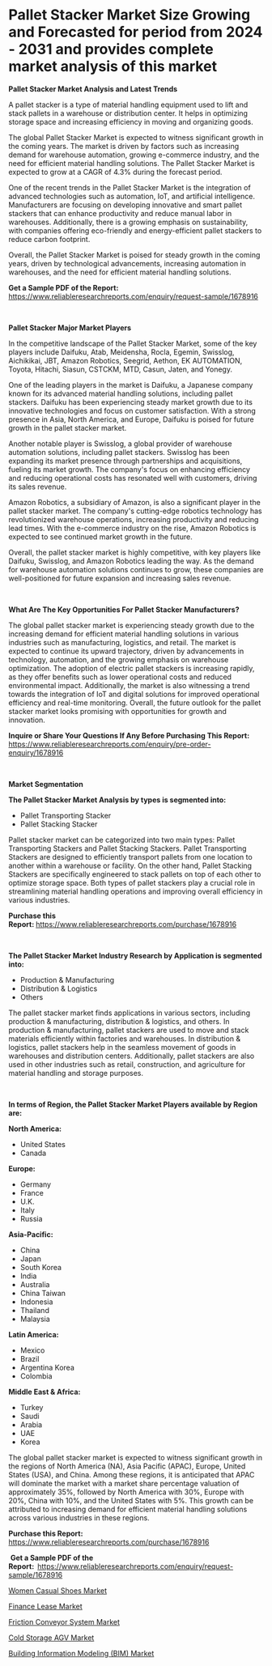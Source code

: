 <p><h1>Pallet Stacker Market Size Growing and Forecasted for period from 2024 - 2031 and provides complete market analysis of this market</h1></p><p><strong>Pallet Stacker Market Analysis and Latest Trends</strong></p>
<p><p>A pallet stacker is a type of material handling equipment used to lift and stack pallets in a warehouse or distribution center. It helps in optimizing storage space and increasing efficiency in moving and organizing goods.</p><p>The global Pallet Stacker Market is expected to witness significant growth in the coming years. The market is driven by factors such as increasing demand for warehouse automation, growing e-commerce industry, and the need for efficient material handling solutions. The Pallet Stacker Market is expected to grow at a CAGR of 4.3% during the forecast period.</p><p>One of the recent trends in the Pallet Stacker Market is the integration of advanced technologies such as automation, IoT, and artificial intelligence. Manufacturers are focusing on developing innovative and smart pallet stackers that can enhance productivity and reduce manual labor in warehouses. Additionally, there is a growing emphasis on sustainability, with companies offering eco-friendly and energy-efficient pallet stackers to reduce carbon footprint.</p><p>Overall, the Pallet Stacker Market is poised for steady growth in the coming years, driven by technological advancements, increasing automation in warehouses, and the need for efficient material handling solutions.</p></p>
<p><strong>Get a Sample PDF of the Report:&nbsp;</strong> <a href="https://www.reliableresearchreports.com/enquiry/request-sample/1678916">https://www.reliableresearchreports.com/enquiry/request-sample/1678916</a></p>
<p>&nbsp;</p>
<p><strong>Pallet Stacker Major Market Players</strong></p>
<p><p>In the competitive landscape of the Pallet Stacker Market, some of the key players include Daifuku, Atab, Meidensha, Rocla, Egemin, Swisslog, Aichikikai, JBT, Amazon Robotics, Seegrid, Aethon, EK AUTOMATION, Toyota, Hitachi, Siasun, CSTCKM, MTD, Casun, Jaten, and Yonegy.</p><p>One of the leading players in the market is Daifuku, a Japanese company known for its advanced material handling solutions, including pallet stackers. Daifuku has been experiencing steady market growth due to its innovative technologies and focus on customer satisfaction. With a strong presence in Asia, North America, and Europe, Daifuku is poised for future growth in the pallet stacker market.</p><p>Another notable player is Swisslog, a global provider of warehouse automation solutions, including pallet stackers. Swisslog has been expanding its market presence through partnerships and acquisitions, fueling its market growth. The company's focus on enhancing efficiency and reducing operational costs has resonated well with customers, driving its sales revenue.</p><p>Amazon Robotics, a subsidiary of Amazon, is also a significant player in the pallet stacker market. The company's cutting-edge robotics technology has revolutionized warehouse operations, increasing productivity and reducing lead times. With the e-commerce industry on the rise, Amazon Robotics is expected to see continued market growth in the future.</p><p>Overall, the pallet stacker market is highly competitive, with key players like Daifuku, Swisslog, and Amazon Robotics leading the way. As the demand for warehouse automation solutions continues to grow, these companies are well-positioned for future expansion and increasing sales revenue.</p></p>
<p>&nbsp;</p>
<p><strong>What Are The Key Opportunities For Pallet Stacker Manufacturers?</strong></p>
<p><p>The global pallet stacker market is experiencing steady growth due to the increasing demand for efficient material handling solutions in various industries such as manufacturing, logistics, and retail. The market is expected to continue its upward trajectory, driven by advancements in technology, automation, and the growing emphasis on warehouse optimization. The adoption of electric pallet stackers is increasing rapidly, as they offer benefits such as lower operational costs and reduced environmental impact. Additionally, the market is also witnessing a trend towards the integration of IoT and digital solutions for improved operational efficiency and real-time monitoring. Overall, the future outlook for the pallet stacker market looks promising with opportunities for growth and innovation.</p></p>
<p><strong>Inquire or Share Your Questions If Any Before Purchasing This Report:</strong> <a href="https://www.reliableresearchreports.com/enquiry/pre-order-enquiry/1678916">https://www.reliableresearchreports.com/enquiry/pre-order-enquiry/1678916</a></p>
<p>&nbsp;</p>
<p><strong>Market Segmentation</strong></p>
<p><strong>The Pallet Stacker Market Analysis by types is segmented into:</strong></p>
<p><ul><li>Pallet Transporting Stacker</li><li>Pallet Stacking Stacker</li></ul></p>
<p><p>Pallet stacker market can be categorized into two main types: Pallet Transporting Stackers and Pallet Stacking Stackers. Pallet Transporting Stackers are designed to efficiently transport pallets from one location to another within a warehouse or facility. On the other hand, Pallet Stacking Stackers are specifically engineered to stack pallets on top of each other to optimize storage space. Both types of pallet stackers play a crucial role in streamlining material handling operations and improving overall efficiency in various industries.</p></p>
<p><strong>Purchase this Report:&nbsp;</strong><a href="https://www.reliableresearchreports.com/purchase/1678916">https://www.reliableresearchreports.com/purchase/1678916</a></p>
<p>&nbsp;</p>
<p><strong>The Pallet Stacker Market Industry Research by Application is segmented into:</strong></p>
<p><ul><li>Production & Manufacturing</li><li>Distribution & Logistics</li><li>Others</li></ul></p>
<p><p>The pallet stacker market finds applications in various sectors, including production & manufacturing, distribution & logistics, and others. In production & manufacturing, pallet stackers are used to move and stack materials efficiently within factories and warehouses. In distribution & logistics, pallet stackers help in the seamless movement of goods in warehouses and distribution centers. Additionally, pallet stackers are also used in other industries such as retail, construction, and agriculture for material handling and storage purposes.</p></p>
<p>&nbsp;</p>
<p><strong>In terms of Region, the Pallet Stacker Market Players available by Region are:</strong></p>
<p>
    <p> <strong> North America: </strong>
        <ul>
            <li>United States</li>
            <li>Canada</li>
        </ul>
        </p> 
    <p> <strong> Europe: </strong>
        <ul>
            <li>Germany</li>
            <li>France</li>
            <li>U.K.</li>
            <li>Italy</li>
            <li>Russia</li>
        </ul>
        </p> 
    <p> <strong> Asia-Pacific: </strong>
        <ul>
            <li>China</li>
            <li>Japan</li>
            <li>South Korea</li>
            <li>India</li>
            <li>Australia</li>
            <li>China Taiwan</li>
            <li>Indonesia</li>
            <li>Thailand</li>
            <li>Malaysia</li>
        </ul>
        </p> 
    <p> <strong> Latin America: </strong>
        <ul>
            <li>Mexico</li>
            <li>Brazil</li>
            <li>Argentina Korea</li>
            <li>Colombia</li>
        </ul>
        </p> 
    <p> <strong> Middle East & Africa: </strong>
        <ul>
            <li>Turkey</li>
            <li>Saudi</li>
            <li>Arabia</li>
            <li>UAE</li>
            <li>Korea</li>
        </ul>
    </p>
    </p>
<p><p>The global pallet stacker market is expected to witness significant growth in the regions of North America (NA), Asia Pacific (APAC), Europe, United States (USA), and China. Among these regions, it is anticipated that APAC will dominate the market with a market share percentage valuation of approximately 35%, followed by North America with 30%, Europe with 20%, China with 10%, and the United States with 5%. This growth can be attributed to increasing demand for efficient material handling solutions across various industries in these regions.</p></p>
<p><strong>Purchase this Report: </strong><a href="https://www.reliableresearchreports.com/purchase/1678916">https://www.reliableresearchreports.com/purchase/1678916</a></p>
<p>&nbsp;<strong>Get a Sample PDF of the Report:&nbsp;&nbsp;</strong><a href="https://www.reliableresearchreports.com/enquiry/request-sample/1678916">https://www.reliableresearchreports.com/enquiry/request-sample/1678916</a></p>
<p><strong></strong></p>
<p><p><a href="https://medium.com/@anthonywade766/women-casual-shoes-market-trends-forecast-and-competitive-analysis-to-2031-b9f42ca0fde6">Women Casual Shoes Market</a></p><p><a href="https://issuu.com/reportprime-2/docs/finance-lease-market-size-2030.pptx">Finance Lease Market</a></p><p><a href="https://github.com/YashRP12/Market-Research-Report-List-3/blob/main/friction-conveyor-system-market.md">Friction Conveyor System Market</a></p><p><a href="https://github.com/khayangel/Market-Research-Report-List-2/blob/main/cold-storage-agv-market.md">Cold Storage AGV Market</a></p><p><a href="https://issuu.com/reportprime-2/docs/building-information-modeling-bim-market-size-2030">Building Information Modeling (BIM) Market</a></p></p>